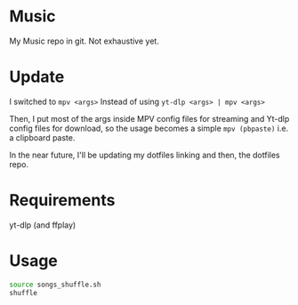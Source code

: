 # Music

My Music repo in git. Not exhaustive yet.

# Update

I switched to `mpv <args>` Instead of using `yt-dlp <args> | mpv <args>`

Then, I put most of the args inside MPV config files for streaming and Yt-dlp config files for download, so the usage becomes a simple `mpv (pbpaste)` i.e. a clipboard paste.

In the near future, I'll be updating my dotfiles linking and then, the dotfiles repo.

# Requirements 

yt-dlp (and ffplay)

# Usage

``` bash
source songs_shuffle.sh
shuffle
```

